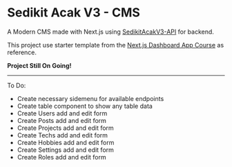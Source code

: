 # Sedikit Acak V3 - CMS

A Modern CMS made with Next.js using [SedikitAcakV3-API](https://github.com/refandhika/sedikitacakv3-api) for backend.

This project use starter template from the [Next.js Dashboard App Course](https://nextjs.org/learn/dashboard-app/getting-started) as reference.

**Project Still On Going!**

---

To Do:
- Create necessary sidemenu for available endpoints
- Create table component to show any table data
- Create Users add and edit form
- Create Posts add and edit form
- Create Projects add and edit form
- Create Techs add and edit form
- Create Hobbies add and edit form
- Create Settings add and edit form
- Create Roles add and edit form